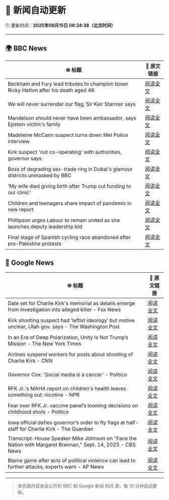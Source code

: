# 🧠 新闻自动更新

🕒 更新时间：**2025年09月15日 08:24:38（北京时间）**

---

## 🌍 BBC News

| 🌐 标题 | 🔗 原文链接 |
|--------|-------------|
| Beckham and Fury lead tributes to champion boxer Ricky Hatton after his death aged 46 | [阅读全文](https://www.bbc.com/sport/boxing/articles/cd0724eg90ko?at_medium=RSS&at_campaign=rss) |
| We will never surrender our flag, Sir Keir Starmer says | [阅读全文](https://www.bbc.com/news/articles/c3vz91x5ynzo?at_medium=RSS&at_campaign=rss) |
| Mandelson should never have been ambassador, says Epstein victim's family | [阅读全文](https://www.bbc.com/news/articles/c87ypx8gq3do?at_medium=RSS&at_campaign=rss) |
| Madeleine McCann suspect turns down Met Police interview | [阅读全文](https://www.bbc.com/news/articles/cr5qd18y8j5o?at_medium=RSS&at_campaign=rss) |
| Kirk suspect 'not co-operating' with authorities, governor says | [阅读全文](https://www.bbc.com/news/articles/c4gvrw2pgedo?at_medium=RSS&at_campaign=rss) |
| Boss of degrading sex-trade ring in Dubai's glamour districts unmasked by BBC | [阅读全文](https://www.bbc.com/news/articles/cx2r9y3kxy9o?at_medium=RSS&at_campaign=rss) |
| 'My wife died giving birth after Trump cut funding to our clinic' | [阅读全文](https://www.bbc.com/news/articles/ckgqdneev1no?at_medium=RSS&at_campaign=rss) |
| Children and teenagers share impact of pandemic in new report | [阅读全文](https://www.bbc.com/news/articles/cx2jll1wx4ko?at_medium=RSS&at_campaign=rss) |
| Phillipson urges Labour to remain united as she launches deputy leadership bid | [阅读全文](https://www.bbc.com/news/articles/c87yply5zdxo?at_medium=RSS&at_campaign=rss) |
| Final stage of Spanish cycling race abandoned after pro-Palestine protests | [阅读全文](https://www.bbc.com/sport/cycling/articles/crl5dele2wro?at_medium=RSS&at_campaign=rss) |

## 📰 Google News

| 🌐 标题 | 🔗 原文链接 |
|--------|-------------|
| Date set for Charlie Kirk's memorial as details emerge from investigation into alleged killer - Fox News | [阅读全文](https://news.google.com/rss/articles/CBMihgFBVV95cUxNeEFfRWltVnFYUm8teUh0akdkQUFqTzd5ekRSbDViNFRLLWl0djFGSlRzN1A2aHphX29rTWNLUzBwY3dUTExuMWhaZVFPSkF1SDM4TVM5VEltWlZ4QmtiajJHR0RGb0hpY3JXVURnUXhGUzZPem5uZ2t6RDNmYkk0QW1HbVFNd9IBiwFBVV95cUxOazdJbFJ1N2F4RFdpS1FGTE9GTi02LS1RWE12T3BPak14SlE4T0V0Z21rSEh1MUZ2ZTdmNW9GcTY5X3ZkU1pESUk4Z3dLaDhPdVdlcjI3NHV5bTlTcE9mdGhzNlBUVFVnOU1wSmxaX2xHaGJTWTFlSEQ1bFFWMC1GMWthTDVWQ1pDX1dZ?oc=5) |
| Kirk shooting suspect had ‘leftist ideology’ but motive unclear, Utah gov. says - The Washington Post | [阅读全文](https://news.google.com/rss/articles/CBMijAFBVV95cUxQSVN6SC00UTQ2elFWQndCTDE4SkxiRDJQejA3LVpXTnphNXMza2NxOWtZa244NlM0ZVpjUTIxUlpCaUhHdFR0T3pmVWJnak5QeEpTMWhxSFpPbFltaGcyZFlPdk51NkFBYkhxX1pLTGk3S1lhZjNKeENGSHN3U2JoOXZNZFY3UWFKNm9hcQ?oc=5) |
| In an Era of Deep Polarization, Unity Is Not Trump’s Mission - The New York Times | [阅读全文](https://news.google.com/rss/articles/CBMiiAFBVV95cUxQR3lWWFA5cE0xMU5qRG1tZTRCVmo1X05XbUNJWHRlRVY0YWJOZWxnWmFkeGY4ZEh4WkVNcEJwRGxrU1JWaFNJV0ZuVU1vYUZfMGtVeHZEMFB1MUp6dHhPVV9FWnl1X0l5aVFHcXpUUWV2ZnNUMmNkZWxjQXIzdW1TUkhvZndtUnlm?oc=5) |
| Airlines suspend workers for posts about shooting of Charlie Kirk - CNN | [阅读全文](https://news.google.com/rss/articles/CBMiakFVX3lxTE1mSWtqeGtwQTNRWmNqLXVfZE1yR2FCWUN0cDBhZW5NWWpwcEdzSUxteU9UOVZ1RUZuYlZyNk5jU3JiUG90QXE3UDhsMXVmaHlzNDBqYjVwYjQ2X2syeUhMZmUxYVNZUUhGT1E?oc=5) |
| Governor Cox: 'Social media is a cancer' - Politico | [阅读全文](https://news.google.com/rss/articles/CBMikAFBVV95cUxNS25wRHFIRTNaSWNSb0J5Q3l1TTdabk9NN0trZzhkazB6TE9UUTVsM3NVZHJLai04MmduenE4c2pBNGt1NWlJQTVmUHZNU0pvajY0azY2ZFJ5R3JNbVI1eWJ2OGxNdFJBQ011SHlhYVZwUEdxN3hyMGhtU29DOWtBQmdwbVBiYnRwRHRaaGF4bnQ?oc=5) |
| RFK Jr.'s MAHA report on children's health leaves something out: nicotine - NPR | [阅读全文](https://news.google.com/rss/articles/CBMinwFBVV95cUxQa25Sc1NiUXZqNkd1MjlqcTFCVTVvYTY4aTUxaXRxX1Fkc0VfN3Z2NjVPaFVMUmlOdTE5Q1FUS0lFWFQ5OHdqSDZKaE12Q19Wb3JWS3gzbTNnLWdJNmNFTl95dHpkSzl4RHB3NGtQSW00QXNzZVFZRUJVWU52UzZMSWJKV1VORkM1UmdhdVg5VzNkbUdrbDZCeDczZmNscWs?oc=5) |
| Fear over RFK Jr. vaccine panel’s looming decisions on childhood shots - Politico | [阅读全文](https://news.google.com/rss/articles/CBMiuAFBVV95cUxQdlZXOXpSNktNcXU1cnhDNURmeFBHaElwRF8tWWhaS3ZXOXNIOC12LUJrRy0xazRaTTN4UDNZY2tueW5sd3BZMnluNW0wb1NiWjBkNk1Ybm5LNU5kbkl2b0wySUVIYkxHNS1IOHVMVTVldEh5Y3N2cENSRF9HcnJFUEpRMWNyTjFUb0k4dzI5M09BOHZRSGxKQXlKQnBoSDA5c3drMDdVYTZYOUs4NGRteGl6UjNBVHJH?oc=5) |
| Iowa official defies governor’s order to fly flags at half-staff for Charlie Kirk - The Guardian | [阅读全文](https://news.google.com/rss/articles/CBMingFBVV95cUxQOUUybERqNGJpWHI3MmJnT3pjaE0zR05seFZpTFR6d29iek11QUNudWk0c1J0TTRoREo1ZXYyRWZ0T3ZBdmNQMFpEVnBmRTJ3TmV5OW1jeXF0TTgwREFSTGRZR0h1NURIRk1zTlFvLXFSVnhuMklmeldMV0NCSWRwV05iTjJOTFVIQ2M2anEzTXJWQndhUDV2b09FdHJzUQ?oc=5) |
| Transcript: House Speaker Mike Johnson on "Face the Nation with Margaret Brennan," Sept. 14, 2025 - CBS News | [阅读全文](https://news.google.com/rss/articles/CBMimgFBVV95cUxQT3FNNllQRE9YYjBDWkVHV0xZdDBvMFRuQ1duT1NHczhWUWxTMERZQ0FZdzJlNGxjbEdhUmNUZnlKcFJ1NURzNHpyUWpMX3NpTFRZWEtaWWtOV3ZVU1I1ZFZoZUpvTlJqVG5qaDdtRDdmU2lobnFaaGNtMV9QelppNGNmaGw3cnZpdlk5ZERxdlhoQ2pWbU1CUFhR0gGfAUFVX3lxTE16cktSX3o1b2FIaDBBdVY1ZzdKV1RTWjdzaHk5WWtqeHdNcUVUZndBYXJDX2ZmbXlYQkIwMk40UUJLTkl1dXlXU0pCaEs5X0JzcjBTY0hmQ3ZqR29MdEw2d0xHYWZMUEx5ZDVlalJNaWdsUGVPUVVSemZjSkduRzJLVnRaa3gwc3pxSDhjUmNnRHgxME9rMU45bjJvMUR0NA?oc=5) |
| Blame game after acts of political violence can lead to further attacks, experts warn - AP News | [阅读全文](https://news.google.com/rss/articles/CBMiqgFBVV95cUxPVC0wVVh5OTBqV0NKZ2VadlE1QUp3bDJMWU1acDJGVFdVS1F0T0NvUGk4Y0psRjVBNTZlRWFiUmNER1hJRC0tbEktc2hUbnhjNVdUbEdWQW5IQWJUSi04Z3hKS2RSQzVxLUZkbUhRdDZvZEFZdDM4V1pGbXlTUXhZNDRPdU9NcU9xMlNMRHRENllZdmN0eWxoWE83WWMxeUluMUJMWHhYc01YQQ?oc=5) |

---
> 本页面内容来自公开的 BBC 和 Google 新闻 RSS 源，每 10 分钟自动更新。